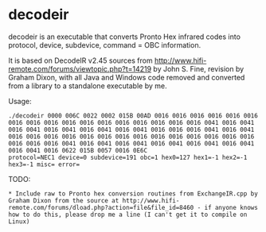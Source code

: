 decodeir
========

decodeir is an executable that converts Pronto Hex infrared codes into protocol, device, subdevice, command = OBC information. 

It is based on  DecodeIR v2.45 sources from http://www.hifi-remote.com/forums/viewtopic.php?t=14219 by John S. Fine, revision by Graham Dixon, with all Java and Windows code removed and converted from a library to a standalone executable by me.

Usage:
```
./decodeir 0000 006C 0022 0002 015B 00AD 0016 0016 0016 0016 0016 0016 0016 0016 0016 0016 0016 0016 0016 0016 0016 0016 0016 0041 0016 0041 0016 0041 0016 0041 0016 0041 0016 0041 0016 0016 0016 0041 0016 0041 0016 0016 0016 0016 0016 0016 0016 0016 0016 0016 0016 0016 0016 0016 0016 0016 0016 0041 0016 0041 0016 0041 0016 0041 0016 0041 0016 0041 0016 0041 0016 0622 015B 0057 0016 0E6C
protocol=NEC1 device=0 subdevice=191 obc=1 hex0=127 hex1=-1 hex2=-1 hex3=-1 misc= error=
```

TODO: 

    * Include raw to Pronto hex conversion routines from ExchangeIR.cpp by Graham Dixon from the source at http://www.hifi-remote.com/forums/dload.php?action=file&file_id=8460 - if anyone knows how to do this, please drop me a line (I can't get it to compile on Linux)

